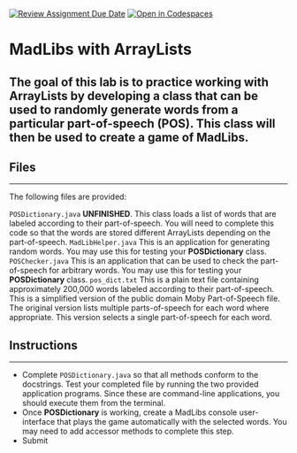 [![Review Assignment Due Date](https://classroom.github.com/assets/deadline-readme-button-22041afd0340ce965d47ae6ef1cefeee28c7c493a6346c4f15d667ab976d596c.svg)](https://classroom.github.com/a/01ziWVpD)
[![Open in Codespaces](https://classroom.github.com/assets/launch-codespace-2972f46106e565e64193e422d61a12cf1da4916b45550586e14ef0a7c637dd04.svg)](https://classroom.github.com/open-in-codespaces?assignment_repo_id=17433970)
# MadLibs with ArrayLists

The goal of this lab is to practice working with ArrayLists by developing a class that can be used to randomly generate words from a particular part-of-speech (POS). This class will then be used to create a game of MadLibs.
---
## Files
---
The following files are provided:

```POSDictionary.java``` **UNFINISHED**. This class loads a list of words that are labeled according to their part-of-speech. You will need to complete this code so that the words are stored different ArrayLists depending on the part-of-speech.
```MadLibHelper.java``` This is an application for generating random words. You may use this for testing your **POSDictionary** class.
```POSChecker.java``` This is an application that can be used to check the part-of-speech for arbitrary words. You may use this for testing your **POSDictionary** class.
```pos_dict.txt``` This is a plain text file containing approximately 200,000 words labeled according to their part-of-speech. This is a simplified version of the public domain Moby Part-of-Speech file. The original version lists multiple parts-of-speech for each word where appropriate. This version selects a single part-of-speech for each word.

## Instructions
---
- Complete ```POSDictionary.java``` so that all methods conform to the docstrings. Test your completed file by running the two provided application programs. Since these are command-line applications, you should execute them from the terminal.
- Once **POSDictionary** is working, create a MadLibs console user-interface that plays the game automatically with the selected words.  You may need to add accessor methods to complete this step.
- Submit
